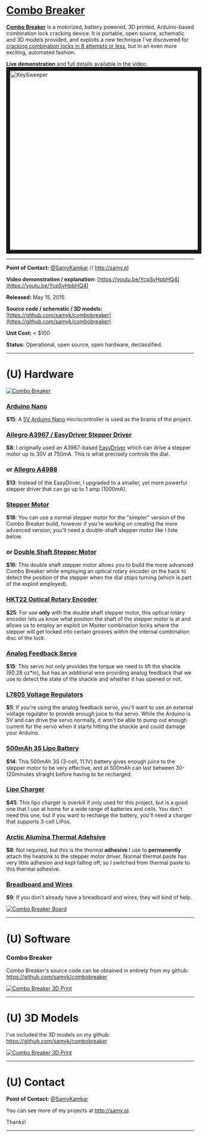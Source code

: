 # [Combo Breaker](http://samy.pl/combobreaker/)

**[Combo Breaker](http://samy.pl/combobreaker/)** is a motorized, battery powered, 3D printed, Arduino-based combination lock cracking device. It is portable, open source, schematic and 3D models provided, and exploits a new technique I've discovered for [cracking combination locks in 8 attempts or less](https://www.youtube.com/watch?v=09UgmwtL12c), but in an even more exciting, automated fashion.

**Live demonstration** and full details available in the video:
<a href="https://www.youtube.com/watch?v=YcpSvHpbHQ4" target="_blank"><img src="http://img.youtube.com/vi/YcpSvHpbHQ4/0.jpg" alt="KeySweeper" width="640" height="480" border="10" /></a>

-----

**Point of Contact:** [@SamyKamkar](https://twitter.com/samykamkar) // <http://samy.pl>

**Video demonstration / explanation:** [https://youtu.be/YcpSvHpbHQ4](https://youtu.be/YcpSvHpbHQ4)

**Released:** May 15, 2015

**Source code / schematic / 3D models:** [https://github.com/samyk/combobreaker](https://github.com/samyk/combobreaker)

**Unit Cost:** < $100

**Status:** Operational, open source, open hardware, declassified.

-----

# (U) Hardware

[![Combo Breaker](http://samy.pl/combobreaker/sIMG_2920.JPG)](http://samy.pl/combobreaker/sIMG_2920.JPG)

### [Arduino Nano](http://amzn.to/1QLlf23)
**$15**: A [5V Arduino Nano](http://amzn.to/1QLlf23) microcontroller is used as the brains of the project.

### [Allegro A3967 / EasyDriver Stepper Driver](http://amzn.to/1A1Ovxl)
**$8**: I originally used an A3967-based [EasyDriver](http://amzn.to/1A1Ovxl) which can drive a stepper motor up to 30V at 750mA. This is what precisely controls the dial.

### or [Allegro A4988](http://amzn.to/1L3q7fK)
**$13**: Instead of the EasyDriver, I upgraded to a smaller, yet more powerful stepper driver that can go up to 1 amp (1000mA).

### [Stepper Motor](http://amzn.to/1FfLUQG)
**$18**: You can use a normal stepper motor for the "simpler" version of the Combo Breaker build, however if you're working on creating the more advanced version, you'll need a double-shaft stepper motor like I liste below.

### or [Double Shaft Stepper Motor](http://www.phidgets.com/products.php?product_id=3320)
**$16**: This double shaft stepper motor allows you to build the more advanced Combo Breaker while employing an optical rotary encoder on the back to detect the position of the stepper when the dial stops turning (which is part of the exploit employed).

### [HKT22 Optical Rotary Encoder](http://www.phidgets.com/products.php?product_id=3531)
**$25**: For use **only** with the double shaft stepper motor, this optical rotary encoder lets us know what position the shaft of the stepper motor is at and allows us to employ an exploit on Master combination locks where the stepper will get locked into certain grooves within the internal combination disc of the lock.

### [Analog Feedback Servo](https://www.adafruit.com/products/1404)
**$15**: This servo not only provides the torque we need to lift the shackle (90.26 oz*in), but has an additional wire providing analog feedback that we use to detect the state of the shackle and whether it has opened or not.

### [L7805 Voltage Regulators](http://amzn.to/1A28XOt)
**$5**: If you're using the analog feedback servo, you'll want to use an external voltage regulator to provide enough juice to the servo. While the Arduino is 5V and can drive the servo normally, it won't be able to pump out enough current for the servo when it starts hitting the shackle and could damage your Arduino.

### [500mAh 3S Lipo Battery](http://amzn.to/1PkRVlz)
**$14**: This 500mAh 3S (3-cell, 11.1V) battery gives enough juice to the stepper motor to be very effective, and at 500mAh can last between 30-120minutes straight before having to be recharged.

### [Lipo Charger](http://amzn.to/1A1Q2n7)
**$45**: This lipo charger is overkill if only used for this project, but is a good one that I use at home for a wide range of batteries and cells. You don't need this one, but if you want to recharge the battery, you'll need a charger that supports 3-cell LiPos.

### [Arctic Alumina Thermal Adehsive](http://amzn.to/1PkTakG)
**$8**: Not required, but this is the thermal **adhesive** I use to **permanently** attach the heatsink to the stepper motor driver. Normal thermal paste has very little adhesion and kept falling off, so I switched from thermal paste to this thermal adhesive.

### [Breadboard and Wires](http://amzn.to/1FfMb6e)
**$9**: If you don't already have a breadboard and wires, they will kind of help.

[![Combo Breaker Board](http://samy.pl/combobreaker/sIMG_2916.JPG)](http://samy.pl/combobreaker/sIMG_2916.JPG)

-----

# (U) Software

### Combo Breaker
Combo Breaker's source code can be obtained in entirety from my github: <https://github.com/samyk/combobreaker>

[![Combo Breaker 3D Print](http://samy.pl/combobreaker/model.jpg)](http://samy.pl/combobreaker/model.jpg)

-----

# (U) 3D Models

I've included the 3D models on my github: <https://github.com/samyk/combobreaker>
 
[![Combo Breaker 3D Print](http://samy.pl/combobreaker/smodel.png)](http://samy.pl/combobreaker/smodel.png)

-----

# (U) Contact

**Point of Contact:** [@SamyKamkar](https://twitter.com/samykamkar)

You can see more of my projects at <http://samy.pl>.

Thanks!

------